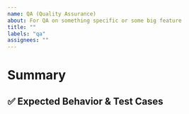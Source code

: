 ```yaml
---
name: QA (Quality Assurance)
about: For QA on something specific or some big feature
title: ""
labels: "qa"
assignees: ""
---
```


# Summary

<!-- Short summary of what to test here. -->

## ✅ Expected Behavior & Test Cases

<!-- Describe the expected behavior and the use cases to test. -->

